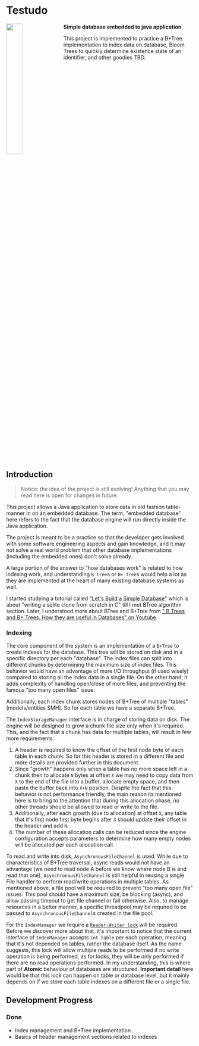 # Testudo

<p>
  <img width="30%" src="https://github.com/sepgh/testudo/blob/main/.docs/assets/Testudo.png" align="left" />
  
**Simple database embedded to java application**

This project is implemented to practice a B+Tree implementation to index data on database, Bloom Trees to quickly determine existence state of an identifier, and other goodies TBD.

<br clear="left"/>
</p>


## Introduction

>   Notice: the idea of the project is still evolving! Anything that you may read here is open for changes in future.

This project allows a Java application to store data in old fashion table-manner in on an embedded database.
The term, "embedded database" here refers to the fact that the database engine will run directly inside the Java application.

The project is meant to be a practice so that the developer gets involved with some software engineering aspects and gain knowledge, and it may not solve a real world problem that other database implementations (including the embedded ones) don't solve already.

A large portion of the answer to "how databases work" is related to how indexing work, and understanding `B Tree`s or `B+ Tree`s would help a lot as they are implemented at the heart of many existing database systems as well.

I started studying a tutorial called ["Let's Build a Simple Database"](https://cstack.github.io/db_tutorial/) which is about "writing a sqlite clone from scratch in C" till I met BTree algorithm section.
Later, I understood more about BTree and B+Tree from [" B Trees and B+ Trees. How they are useful in Databases" on Youtube](https://www.youtube.com/watch?v=aZjYr87r1b8).

### Indexing

The core component of the system is an implementation of a `B+Tree` to create indexes for the database.
This tree will be stored on disk and in a specific directory per each "database".
The index files can split into different chunks by determining the maximum size of index files. 
This behavior would have an advantage of more I/O throughput (if used wisely) compared to storing all the index data in a single file.
On the other hand, it adds complexity of handling open/close of more files, and preventing the famous "too many open files" issue.

Additionally, each index chunk stores nodes of B+Tree of multiple "tables" (models/entities SMH). So for each table we have a separate B+Tree.

The `IndexStorageManager` interface is in charge of storing data on disk. The engine will be designed to grow a chunk file size only when it's required. This, and the fact that a chunk has data for multiple tables, will result in few more requirements:

1. A header is required to know the offset of the first node byte of each table in each chunk. So far this header is stored in a different file and more details are provided further in this document.
2. Since "growth" happens only when a table has no more space left in a chunk then to allocate `N` bytes at offset `X` we may need to copy data from `X` to the end of the file into a buffer, allocate empty space, and then paste the buffer back into `X+N` position. 
   Despite the fact that this behavior is not performance friendly, the main reason its mentioned here is to bring to the attention that during this allocation phase, no other threads should be allowed to read or write to the file.
3. Additionally, after each growth (due to allocation) at offset `X`, any table that it's first node first byte begins after `X` should update their offset in the header and add `N`.
4. The number of these allocation calls can be reduced since the engine configuration accepts parameters to determine how many empty nodes will be allocated per each allocation call.

To read and write into disk, `AsynchronousFileChannel` is used. While due to characteristics of B+Tree traversal, async reads would not have an advantage (we need to read node A before we know where node B is and read that one), `AsynchronousFileChannel` is still helpful in reusing a single File handler to perform read/write operations in multiple tables.
As mentioned above, a file pool will be required to prevent "too many open file" issues. This pool should have a maximum size, be blocking (async), and allow passing timeout to get file channel or fail otherwise.
Also, to manage resources in a better manner, a specific threadpool may be required to be passed to `AsynchronousFileChannel`s created in the file pool.

For the `IndexManager` we require a [`Reader-Writer lock`](https://en.wikipedia.org/wiki/Readers%E2%80%93writer_lock) will be required.
Before we discover more about that, it's important to notice that the current interface of `IndexManager` accepts `int table` per each operation, meaning that it's not depended on tables, rather the database itself.
As the name suggests, this lock will allow multiple reads to be performed if no write operation is being performed, as for locks, they will be only performed if there are no read operations performed. In my understanding, this is where part of **Atomic** behaviour of databases are structured.
**Important detail** here would be that this lock can happen on table or database level, but it mainly depends on if we store each table indexes on a different file or a single file. 


## Development Progress


### Done

- Index management and B+Tree implementation
- Basics of header management sections related to indexes
